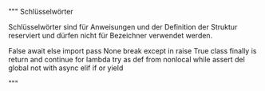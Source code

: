 """
Schlüsselwörter

Schlüsselwörter sind für Anweisungen und der Definition der Struktur reserviert und dürfen nicht für Bezeichner verwendet werden.

False	await   else    import	    pass    None       break    except  in      raise   True        class   finally
is	    return  and     continue    for     lambda     try      as      def	    from    nonlocal	while   assert
del	    global	not     with        async   elif       if       or      yield

"""